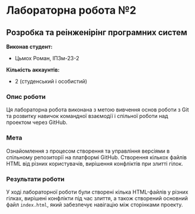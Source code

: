 # Лабораторна робота №2
## Розробка та реінженірінг програмних систем

**Виконав студент:**
- Цьмох Роман, ІПЗм-23-2

**Кількість аккаунтів:**
- 2 (студенський і особистий)

### Опис роботи
Ця лабораторна робота виконана з метою вивчення основ роботи з Git та розвитку навичок командної взаємодії і спільної роботи над проектом через GitHub.

### Мета
Ознайомлення з процесом створення та управління версіями в спільному репозиторії на платформі GitHub. Створення кількох файлів HTML від різних користувачів, вирішення конфліктів при злитті гілок.

### Результати роботи
У ході лабораторної роботи були створені кілька HTML-файлів у різних гілках, вирішені конфлікти під час злиття, а також створений основний файл `index.html`, який забезпечує навігацію між сторінками проекту.
